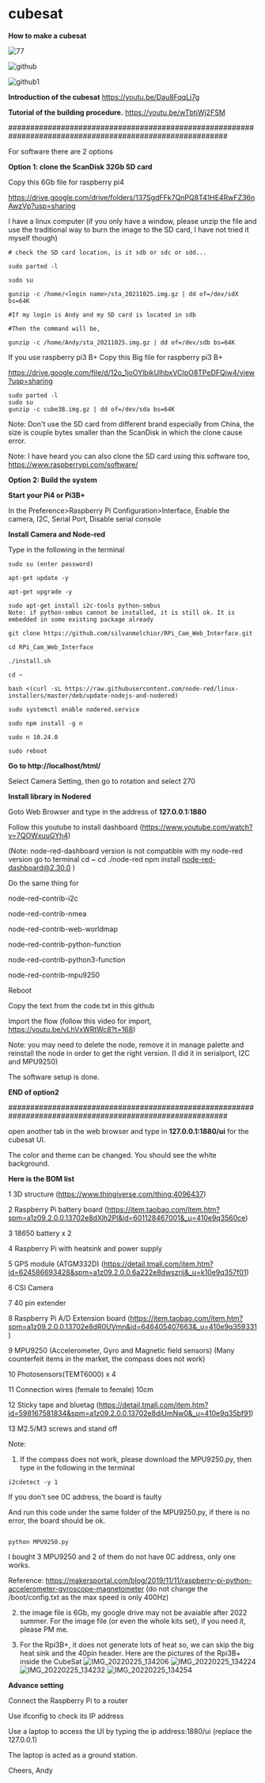 # **cubesat**
**How to make a cubesat**

![77](https://user-images.githubusercontent.com/8468724/138394448-fa24b3db-534f-460e-a696-4718366a1069.jpg)

![github](https://user-images.githubusercontent.com/8468724/138434055-b095bcbc-7dda-4cec-becb-fe52057c542e.jpg)

![github1](https://user-images.githubusercontent.com/8468724/138435066-fdff597f-a795-44e3-85ae-457064cec861.jpg)

**Introduction of the cubesat**
https://youtu.be/Dau8FqqLi7g

**Tutorial of the building procedure.**
https://youtu.be/wTbtjWj2FSM

##########################################################################################################

For software there are 2 options

**Option 1: clone the ScanDisk 32Gb SD card**

Copy this 6Gb file for raspberry pi4

https://drive.google.com/drive/folders/137SgdFFk7QnPQ8T41HE4RwFZ36nAwzVp?usp=sharing

I have a linux computer (if you only have a window, please unzip the file and use the traditional way to burn the image to the SD card, I have not tried it myself though)
```
# check the SD card location, is it sdb or sdc or sdd...

sudo parted -l

sudo su

gunzip -c /home/<login name>/sta_20211025.img.gz | dd of=/dev/sdX bs=64K
  
#If my login is Andy and my SD card is located in sdb
  
#Then the command will be,

gunzip -c /home/Andy/sta_20211025.img.gz | dd of=/dev/sdb bs=64K
```

If you use raspberry pi3 B+
Copy this Big file for raspberry pi3 B+

https://drive.google.com/file/d/12o_1joOYlbikUlhbxVCIpO8TPeDFQjw4/view?usp=sharing
```
sudo parted -l
sudo su
gunzip -c cube3B.img.gz | dd of=/dev/sda bs=64K
```

Note: Don't use the SD card from different brand especially from China, the size is couple bytes smaller than the ScanDisk in which the clone cause error.

Note: I have heard you can also clone the SD card using this software too, https://www.raspberrypi.com/software/

**Option 2: Build the system**

  **Start your Pi4 or Pi3B+**

  In the Preference>Raspberry Pi Configuration>Interface, Enable the camera, I2C, Serial Port, Disable serial console

  **Install Camera and Node-red**

  Type in the following in the terminal

```
sudo su (enter password)

apt-get update -y

apt-get upgrade -y

sudo apt-get install i2c-tools python-smbus
Note: if python-smbus cannot be installed, it is still ok. It is embedded in some existing package already

git clone https://github.com/silvanmelchior/RPi_Cam_Web_Interface.git

cd RPi_Cam_Web_Interface

./install.sh

cd ~

bash <(curl -sL https://raw.githubusercontent.com/node-red/linux-installers/master/deb/update-nodejs-and-nodered)

sudo systemctl enable nodered.service

sudo npm install -g n

sudo n 10.24.0

sudo reboot
```
  **Go to http://localhost/html/**

  Select Camera Setting, then go to rotation and select 270

  **Install library in Nodered**

  Goto Web Browser and type in the address of **127.0.0.1:1880**

  Follow this youtube to install dashboard (https://www.youtube.com/watch?v=7QOWxuuGYh4)

  (Note: node-red-dashboard version is not compatible with my node-red version
  go to terminal
  cd ~
  cd ./node-red
  npm install node-red-dashboard@2.30.0
  )

  Do the same thing for 

  node-red-contrib-i2c

  node-red-contrib-nmea

  node-red-contrib-web-worldmap

  node-red-contrib-python-function

  node-red-contrib-python3-function

  node-red-contrib-mpu9250
  
  Reboot

  Copy the text from the code.txt in this github

  Import the flow (follow this video for import, https://youtu.be/vLhVxWRtWc8?t=168)

  Note: you may need to delete the node, remove it in manage palette and reinstall the node in order to get the right version. (I did it in serialport, I2C and MPU9250)

The software setup is done.

**END of option2**

##########################################################################################################

open another tab in the web browser and type in **127.0.0.1:1880/ui** for the cubesat UI.

The color and theme can be changed. You should see the white background.



**Here is the BOM list**

1	3D structure (https://www.thingiverse.com/thing:4096437)

2	Raspberry Pi battery board (https://item.taobao.com/item.htm?spm=a1z09.2.0.0.13702e8dXlh2PI&id=601128467001&_u=410e9q3560ce)

3	18650 battery x 2

4	Raspberry Pi with heatsink and power supply

5	GPS module (ATGM332D) (https://detail.tmall.com/item.htm?id=624586693428&spm=a1z09.2.0.0.6a222e8dwszrii&_u=k10e9q357f01)

6	CSI Camera

7	40 pin extender

8	Raspberry Pi A/D Extension board (https://item.taobao.com/item.htm?spm=a1z09.2.0.0.13702e8dR0UVmn&id=646405407663&_u=410e9q359331)

9	MPU9250 (Accelerometer, Gyro and Magnetic field sensors) (Many counterfeit items in the market, the compass does not work)

10	Photosensors(TEMT6000) x 4 

11	Connection wires (female to female) 10cm

12	Sticky tape and bluetag (https://detail.tmall.com/item.htm?id=598167581834&spm=a1z09.2.0.0.13702e8diUmNw0&_u=410e9q35bf91)

13	M2.5/M3 screws and stand off

Note: 
1. If the compass does not work, please download the MPU9250.py, then type in the following in the terminal
```
i2cdetect -y 1
```
If you don't see 0C address, the board is faulty

And run this code under the same folder of the MPU9250.py, if there is no error, the board should be ok.
```

python MPU9250.py
```
I bought 3 MPU9250 and 2 of them do not have 0C address, only one works.

Reference: https://makersportal.com/blog/2019/11/11/raspberry-pi-python-accelerometer-gyroscope-magnetometer (do not change the /boot/config.txt as the max speed is only 400Hz)

2. the image file is 6Gb, my google drive may not be avaiable after 2022 summer.
For the image file (or even the whole kits set), if you need it, please PM me.

3. For the Rpi3B+, it does not generate lots of heat so, we can skip the big heat sink and the 40pin header. Here are the pictures of the Rpi3B+ inside the CubeSat
![IMG_20220225_134206](https://user-images.githubusercontent.com/8468724/156783486-c87d45da-3e01-437e-81f7-528b9129d2bf.jpg)
![IMG_20220225_134224](https://user-images.githubusercontent.com/8468724/156783548-e734125c-3487-40c3-a4f2-f76ce66caa1a.jpg)
![IMG_20220225_134232](https://user-images.githubusercontent.com/8468724/156783734-1091b5f0-e737-4e7f-873d-e57f337688a9.jpg)
![IMG_20220225_134254](https://user-images.githubusercontent.com/8468724/156783790-e0dc4c86-effd-4d82-8b0c-89b7c503f2a2.jpg)

**Advance setting**

Connect the Raspberry Pi to a router

Use ifconfig to check its IP address

Use a laptop to access the UI by typing the ip address:1880/ui (replace the 127.0.0.1)  
  
The laptop is acted as a ground station.

  
Cheers,
Andy
